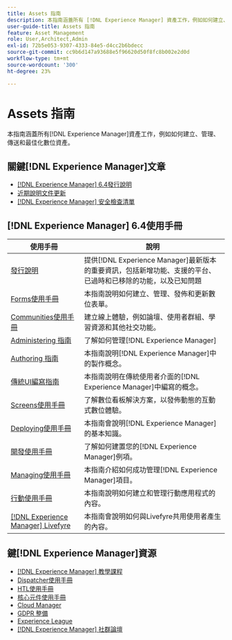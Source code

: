 ```yaml
---
title: Assets 指南
description: 本指南涵蓋所有 [!DNL Experience Manager] 資產工作，例如如何建立、管理、傳送和最佳化數位資產。
user-guide-title: Assets 指南
feature: Asset Management
role: User,Architect,Admin
exl-id: 72b5e053-9307-4333-84e5-d4cc2b6bdecc
source-git-commit: cc9b6d147a93688e5f96620d50f8fc8b002e2d0d
workflow-type: tm+mt
source-wordcount: '300'
ht-degree: 23%

---
```


# Assets 指南

本指南涵蓋所有[!DNL Experience Manager]資產工作，例如如何建立、管理、傳送和最佳化數位資產。

## 關鍵[!DNL Experience Manager]文章

* [[!DNL Experience Manager] 6.4發行說明](/help/release-notes/home.md)
* [ 近期說明文件更新](https://experienceleague.adobe.com/docs/experience-manager-release-information/aem-release-updates/doc-updates/documentation-updates.html)
* [[!DNL Experience Manager] 安全檢查清單](/help/sites-administering/security-checklist.md)

## [!DNL Experience Manager] 6.4使用手冊

| 使用手冊 | 說明 |
|--- |---|
| [發行說明](/help/release-notes/home.md) | 提供[!DNL Experience Manager]最新版本的重要資訊，包括新增功能、支援的平台、已過時和已移除的功能，以及已知問題 |
| [Forms使用手冊](/help/forms/home.md) | 本指南說明如何建立、管理、發佈和更新數位表單。 |
| [Communities使用手冊](/help/communities/home.md) | 建立線上體驗，例如論壇、使用者群組、學習資源和其他社交功能。 |
| [Administering 指南](/help/sites-administering/home.md) | 了解如何管理[!DNL Experience Manager] |
| [Authoring 指南](/help/sites-authoring/home.md) | 本指南說明[!DNL Experience Manager]中的製作概念。 |
| [傳統UI編寫指南](/help/sites-classic-ui-authoring/home.md) | 本指南說明在傳統使用者介面的[!DNL Experience Manager]中編寫的概念。 |
| [Screens使用手冊](https://experienceleague.adobe.com/docs/experience-manager-screens/user-guide/aem-screens-introduction.html) | 了解數位看板解決方案，以發佈動態的互動式數位體驗。 |
| [Deploying使用手冊](/help/sites-deploying/home.md) | 本指南會說明[!DNL Experience Manager]的基本知識。 |
| [開發使用手冊](/help/sites-developing/home.md) | 了解如何建置您的[!DNL Experience Manager]例項。 |
| [Managing使用手冊](/help/managing/home.md) | 本指南介紹如何成功管理[!DNL Experience Manager]項目。 |
| [行動使用手冊](/help/mobile/home.md) | 本指南說明如何建立和管理行動應用程式的內容。 |
| [[!DNL Experience Manager]  Livefyre](https://experienceleague.adobe.com/docs/livefyre/using/home.html) | 本指南會說明如何與Livefyre共用使用者產生的內容。 |

## 鍵[!DNL Experience Manager]資源

* [[!DNL Experience Manager]  教學課程](https://experienceleague.adobe.com/docs/experience-manager-tutorials.html)
* [Dispatcher使用手冊](https://experienceleague.adobe.com/docs/experience-manager-dispatcher/using/dispatcher.html?lang=zh-Hant)
* [HTL使用手冊](https://experienceleague.adobe.com/docs/experience-manager-htl/using/overview.html?lang=zh-Hant)
* [核心元件使用手冊](https://experienceleague.adobe.com/docs/experience-manager-core-components/using/introduction.html?lang=zh-Hant)
* [Cloud Manager](https://experienceleague.adobe.com/docs/experience-manager-cloud-manager/using/introduction-to-cloud-manager.html?lang=zh-Hant)
* [GDPR 整備](/help/managing/data-protection-and-privacy.md)
* [Experience League](https://experienceleague.adobe.com/?promoid=K42KVXHD&amp;mv=other#recommended/solutions/experience-manager)
* [[!DNL Experience Manager]  社群論壇](https://experienceleaguecommunities.adobe.com/t5/adobe-experience-manager/ct-p/adobe-experience-manager-community)
